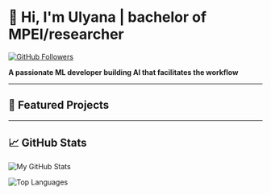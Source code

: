 # 👋 Hi, I'm Ulyana | bachelor of MPEI/researcher

[![GitHub Followers](https://img.shields.io/github/followers/UlyanaGru?label=Follow&style=social)](https://github.com/UlyanaGru)

**A passionate ML developer building AI that facilitates the workflow**

---

## 🚀 Featured Projects

---

## 📈 GitHub Stats

![My GitHub Stats](https://github-readme-stats.vercel.app/api?UlyanaGru=yourusername&show_icons=true&theme=radical)

![Top Languages](https://github-readme-stats.vercel.app/api/top-langs/?UlyanaGru=yourusername&layout=compact)

